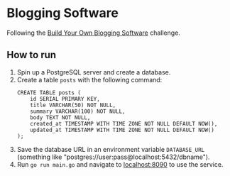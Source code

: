 # Blogging Software

Following the [Build Your Own Blogging Software](https://codingchallenges.fyi/challenges/challenge-blog) challenge.

## How to run

1. Spin up a PostgreSQL server and create a database.
1. Create a table `posts` with the following command:
   ```
   CREATE TABLE posts (
       id SERIAL PRIMARY KEY,
       title VARCHAR(50) NOT NULL,
       summary VARCHAR(100) NOT NULL,
       body TEXT NOT NULL,
       created_at TIMESTAMP WITH TIME ZONE NOT NULL DEFAULT NOW(),
       updated_at TIMESTAMP WITH TIME ZONE NOT NULL DEFAULT NOW()
   );
   ```
1. Save the database URL in an environment variable `DATABASE_URL` (something like "postgres://user:pass@localhost:5432/dbname").
1. Run `go run main.go` and navigate to [localhost:8090](http://localhost:8090) to use the service.
